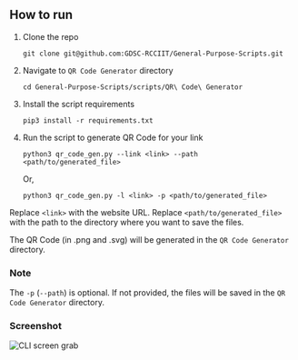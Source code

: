 ## How to run
1. Clone the repo
   ```
   git clone git@github.com:GDSC-RCCIIT/General-Purpose-Scripts.git
   ```
2. Navigate to `QR Code Generator` directory
   ```
   cd General-Purpose-Scripts/scripts/QR\ Code\ Generator
   ```
3. Install the script requirements
   ```
   pip3 install -r requirements.txt
   ```
4. Run the script to generate QR Code for your link
   ```
   python3 qr_code_gen.py --link <link> --path <path/to/generated_file>
   ```
   Or,
   ```
   python3 qr_code_gen.py -l <link> -p <path/to/generated_file>
   ```
Replace `<link>` with the website URL.
Replace `<path/to/generated_file>` with the path to the directory where you want to save the files.

The QR Code (in .png and .svg) will be generated in the `QR Code Generator` directory.

### Note
The `-p` (`--path`) is optional. If not provided, the files will be saved in the `QR Code Generator` directory.

### Screenshot
![CLI screen grab](https://imgur.com/cKRFSsW.png)